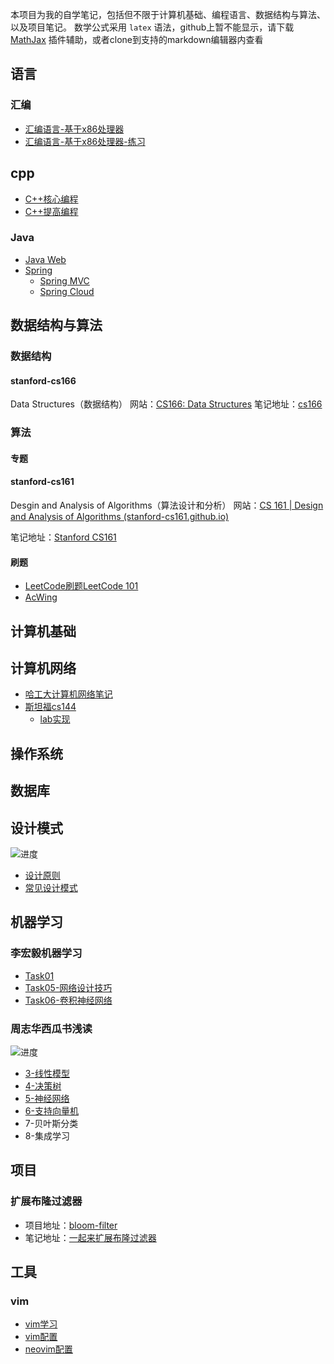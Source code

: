 本项目为我的自学笔记，包括但不限于计算机基础、编程语言、数据结构与算法、以及项目笔记。
数学公式采用 `latex` 语法，github上暂不能显示，请下载 [MathJax](https://chrome.google.com/webstore/detail/mathjax-plugin-for-github/ioemnmodlmafdkllaclgeombjnmnbima) 插件辅助，或者clone到支持的markdown编辑器内查看


## 语言

### 汇编
- [汇编语言-基于x86处理器](base/lang/assembly/汇编语言-基于x86处理器.md)
- [汇编语言-基于x86处理器-练习](base/lang/assembly/汇编语言-基于x86处理器-练习.md)

## cpp
- [C++核心编程](base/lang/cpp/C++核心编程.md)
- [C++提高编程](base/lang/cpp/C++提高编程.md)

### Java

- [Java Web](base/lang/Java/Java%20Web.md)
- [Spring](base/lang/Java/spring/Spring.md)
	- [Spring MVC](base/lang/Java/spring/SpringMVC.md)
	- [Spring Cloud](base/lang/Java/spring/spring-cloud/README.md)


## 数据结构与算法

### 数据结构


#### stanford-cs166
Data Structures（数据结构）
网站：[CS166: Data Structures](http://web.stanford.edu/class/archive/cs/cs166/cs166.1226/)
笔记地址：[cs166](pojo/stanford-cs166/README.md)

### 算法

#### 专题

#### stanford-cs161
Desgin and Analysis of Algorithms（算法设计和分析）
网站：[CS 161 | Design and Analysis of Algorithms (stanford-cs161.github.io)](https://stanford-cs161.github.io/summer2022/)

笔记地址：[Stanford CS161](pojo/stanford-cs161/README.md)

#### 刷题
- [LeetCode刷题LeetCode 101](algo/leetcode/LeetCode%20101.md)
- [AcWing](algo/acwing/README.md)


## 计算机基础

## 计算机网络

- [哈工大计算机网络笔记](base/cnet/哈工大/README.md)
- [斯坦福cs144](base/cnet/cs144/cs144%20Introdiction.md)
	- [lab实现](base/cnet/cs144/cs144%20Introdiction.md#Lab实现)


## 操作系统


## 数据库



## 设计模式
![进度](https://progress-bar.dev/5/?scale=28&suffix=/28)
- [设计原则](base/design-pattern/README.md#设计原则)
- [常见设计模式](base/design-pattern/README.md#常见设计模式)



## 机器学习

### 李宏毅机器学习
- [Task01](ai/LeeML/Task01.md)
- [Task05-网络设计技巧](ai/LeeML/Task05-网络设计技巧.md)
- [Task06-卷积神经网络](ai/LeeML/Task06-卷积神经网络.md)

### 周志华西瓜书浅读

![进度](https://progress-bar.dev/6/?scale=16&suffix=/16)
- [3-线性模型](ai/watermelon/3-线性模型.md)
- [4-决策树](ai/watermelon/4-决策树.md)
- [5-神经网络](ai/watermelon/5-神经网络.md)
- [6-支持向量机](ai/watermelon/6-svm.md)
- 7-贝叶斯分类
- 8-集成学习


## 项目

### 扩展布隆过滤器
- 项目地址：[bloom-filter](https://github.com/hyperv0id/bloom-filter)
- 笔记地址：[一起来扩展布隆过滤器](pojo/字节镜像计划/一起来扩展布隆过滤器/项目内容.md)



## 工具

### vim
- [vim学习](tools/vim/什么是vim.md)
- [vim配置](tools/vim/vim配置.md)
- [neovim配置](tools/vim/neovim配置.md)